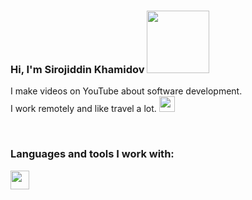 ### Hi, I'm Sirojiddin Khamidov <img src="https://media.giphy.com/media/hvRJCFzcasrR4ia7z/giphy.gif" width="100px">

I make videos on YouTube about software development. <br />
I work remotely and like travel a lot.
<img src="https://www.freeiconspng.com/uploads/hd-youtube-logo-png-transparent-background-20.png" width="25">

<br />

### Languages and tools I work with:

<code><img src="https://e7.pngegg.com/pngimages/837/140/png-clipart-html-5-logo-html5-grey-black-icons-logos-emojis-tech-companies.png" width="30px"></code>
